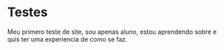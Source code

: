 # Testes
Meu primero teste de site, sou apenas aluno, estou aprendendo sobre e quis ter uma experiencia de como se faz.
